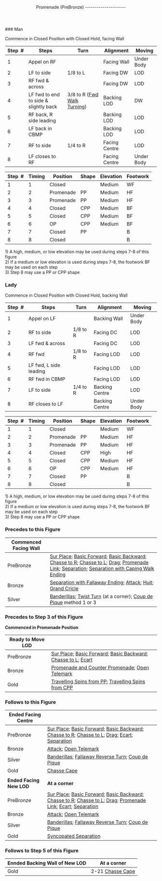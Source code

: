 <header>Promenade (PreBronze)
---------------------

 </header>### Man

Commence in Closed Position with Closed Hold, facing Wall

 | **Step<span style="color:white">\_</span>\#** | **Steps** | **Turn** | **Alignment** | **Moving** |
|---|---|---|---|---|
| 1 | Appel on RF |  | Facing Wall | Under Body |
| 2 | LF to side | 1/8 to L | Facing DW | LOD |
| 3 | RF fwd &amp; across |  | Facing DW | LOD |
| 4 | LF fwd to end to side &amp; slightly back | 3/8 to R ([Fwd Walk Turning](../technique/cr_fwd_walk_turning.md)) | Backing LOD | DW |
| 5 | RF back, R side leading |  | Backing LOD | LOD |
| 6 | LF back in CBMP |  | Backing LOD | LOD |
| 7 | RF to side | 1/4 to R | Facing Centre | LOD |
| 8 | LF closes to RF |  | Facing Centre | Under Body |

 | **Step<span style="color:white">\_</span>\#** | **Timing** | **Position** | **Shape** | **Elevation** | **Footwork** |
|---|---|---|---|---|---|
| 1 | 1 | Closed |  | Medium | WF |
| 2 | 2 | Promenade | PP | Medium | HF |
| 3 | 3 | Promenade | PP | Medium | HF |
| 4 | 4 | Closed | CPP | Medium | BF |
| 5 | 5 | Closed | CPP | Medium | BF |
| 6 | 6 | OP | CPP | Medium | BF |
| 7 | 7 | Closed | PP |  | B |
| 8 | 8 | Closed |  |  | B |

1\) A high, medium, or low elevation may be used during steps 7-8 of this figure  
 2) If a medium or low elevation is used during steps 7-8, the footwork BF may be used on each step  
 3) Step 8 may use a PP or CPP shape

### Lady

Commence in Closed Position with Closed Hold, backing Wall

 | **Step<span style="color:white">\_</span>\#** | **Steps** | **Turn** | **Alignment** | **Moving** |
|---|---|---|---|---|
| 1 | Appel on LF |  | Backing Wall | Under Body |
| 2 | RF to side | 1/8 to R | Facing DC | LOD |
| 3 | LF fwd &amp; across |  | Facing DC | LOD |
| 4 | RF fwd | 1/8 to R | Facing LOD | LOD |
| 5 | LF fwd, L side leading |  | Facing LOD | LOD |
| 6 | RF fwd in CBMP |  | Facing LOD | LOD |
| 7 | LF to side | 1/4 to R | Backing Centre | LOD |
| 8 | RF closes to LF |  | Backing Centre | Under Body |

 | **Step<span style="color:white">\_</span>\#** | **Timing** | **Position** | **Shape** | **Elevation** | **Footwork** |
|---|---|---|---|---|---|
| 1 | 1 | Closed |  | Medium | WF |
| 2 | 2 | Promenade | PP | Medium | HF |
| 3 | 3 | Promenade | PP | Medium | HF |
| 4 | 4 | Closed | CPP | High | HF |
| 5 | 5 | Closed | CPP | Medium | HF |
| 6 | 6 | OP | CPP | Medium | HF |
| 7 | 7 | Closed | PP |  | B |
| 8 | 8 | Closed |  |  | B |

1\) A high, medium, or low elevation may be used during steps 7-8 of this figure  
 2) If a medium or low elevation is used during steps 7-8, the footwork BF may be used on each step  
 3) Step 8 may use a PP or CPP shape

### Precedes to this Figure

 | **Commenced Facing Wall** |  |
|---|---|
| PreBronze | [Sur Place](sur_place.md); [Basic Forward](basic.md); [Basic Backward](basic_backward.md); [Chasse to R](chasse_to_right.md); [Chasse to L](chasse_to_left.md); [Drag](drag.md); [Promenade Link](promenade_link_close.md); [Separation](separation.md); [Separation with Caping Walk Ending](separation.md) |
| Bronze | [Separation with Fallaway Ending](separation.md); [Attack](attack.md); [Huit](huit.md); [Grand Cricle](grand_circle.md) |
| Silver | [Banderillas](banderillas.md); [Twist Turn](twist_turn.md) (at a corner); [Coup de Pique](coup_de_pique.md) method 1 or 3 |

### Precedes to Step 3 of this Figure

**Commenced in Promenade Position**

 | **Ready to Move LOD** |  |
|---|---|
| PreBronze | [Sur Place](sur_place.md); [Basic Forward](basic.md); [Basic Backward](basic_backward.md); [Chasse to L](chasse_to_left.md); [Ecart](ecart.md) |
| Bronze | [Promenade and Counter Promenade](promenade_counter.md); [Open Telemark](open_telemark.md) |
| Gold | [Travelling Spins from PP](spins_promenade.md); [Travelling Spins from CPP](spins_counter_promenade.md) |

### Follows to this Figure

 | **Ended Facing Centre** |  |
|---|---|
| PreBronze | [Sur Place](sur_place.md); [Basic Forward](basic.md); [Basic Backward](basic_backward.md); [Chasse to R](chasse_to_right.md); [Chasse to L](chasse_to_left.md); [Drag](drag.md); [Ecart](ecart.md); [Separation](separation.md) |
| Bronze | [Attack](attack.md); [Open Telemark](open_telemark.md) |
| Silver | [Banderillas](banderillas.md); [Fallaway Reverse Turn](fallaway_reverse.md); [Coup de Pique](coup_de_pique.md) |
| Gold | [Chasse Cape](chasse_cape.md) |
|  |  |
| **Ended Facing New LOD** | **At a corner** |
| PreBronze | [Sur Place](sur_place.md); [Basic Forward](basic.md); [Basic Backward](basic_backward.md); [Chasse to R](chasse_to_right.md); [Chasse to L](chasse_to_left.md); [Drag](drag.md); [Promenade Link](promenade_link_close.md); [Ecart](ecart.md); [Separation](separation.md) |
| Bronze | [Attack](attack.md); [Open Telemark](open_telemark.md) |
| Silver | [Banderillas](banderillas.md); [Fallaway Reverse Turn](fallaway_reverse.md); [Coup de Pique](coup_de_pique.md) |
| Gold | [Syncopated Separation](syncopated_separation.md) |

### Follows to Step 5 of this Figure

 | **Ennded Backing Wall of New LOD** | **At a corner** |
|---|---|
| Gold | 2-21 [Chasse Cape](chasse_cape.md) |